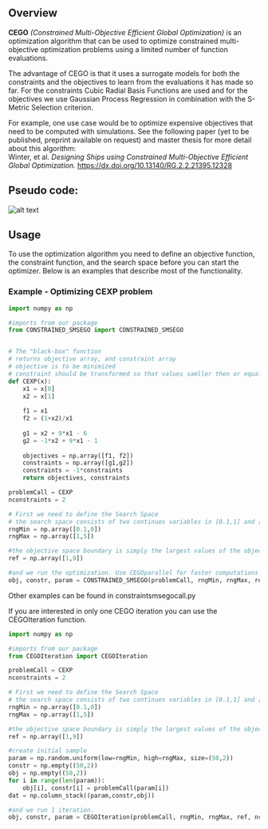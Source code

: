 ## Overview

**CEGO** *(Constrained Multi-Objective Efficient Global Optimization)* is an optimization algorithm that can be used to optimize constrained multi-objective optimization problems using a limited number of function evaluations. 

The advantage of CEGO is that it uses a surrogate models for both the constraints and the objectives to learn from the evaluations it has made so far. For the constraints Cubic Radial Basis Functions are used and for the objectives we use Gaussian Process Regression in combination with the S-Metric Selection criterion. 

For example, one use case would be to optimize expensive objectives that need to be computed with simulations. See the following paper (yet to be published, preprint available on request) and master thesis for more detail about this algorithm:  
Winter, et al. *Designing Ships using Constrained Multi-Objective Efficient Global Optimization.* https://dx.doi.org/10.13140/RG.2.2.21395.12328

## Pseudo code:

![alt text](https://github.com/RoydeZomer/CEGO/blob/master/pseudocode.PNG)

## Usage

To use the optimization algorithm you need to define an objective function, the constraint function, and the search space before you can start the optimizer. Below is an examples that describe most of the functionality.

### Example - Optimizing CEXP problem

```python
import numpy as np

#imports from our package
from CONSTRAINED_SMSEGO import CONSTRAINED_SMSEGO


# The "black-box" function
# returns objective array, and constraint array
# objective is to be minimized
# constraint should be transformed so that values samller then or equal to 0 are feasible
def CEXP(x):
    x1 = x[0]
    x2 = x[1]
    
    f1 = x1
    f2 = (1+x2)/x1
    
    g1 = x2 + 9*x1 - 6
    g2 = -1*x2 + 9*x1 - 1
    
    objectives = np.array([f1, f2])
    constraints = np.array([g1,g2])
    constraints = -1*constraints 
    return objectives, constraints

problemCall = CEXP
nconstraints = 2

# First we need to define the Search Space
# the search space consists of two continues variables in [0.1,1] and [0,5]
rngMin = np.array([0.1,0])
rngMax = np.array([1,5])

#the objective space boundary is simply the largest values of the objective function we are interested in.
ref = np.array([1,9])

#and we run the optimization. Use CEGOparallel for faster computations
obj, constr, param = CONSTRAINED_SMSEGO(problemCall, rngMin, rngMax, ref, nconstraints)

```

Other examples can be found in constraintsmsegocall.py


If you are interested in only one CEGO iteration you can use the CEGOIteration function.

```python
import numpy as np

#imports from our package
from CEGOIteration import CEGOIteration

problemCall = CEXP
nconstraints = 2

# First we need to define the Search Space
# the search space consists of two continues variables in [0.1,1] and [0,5]
rngMin = np.array([0.1,0])
rngMax = np.array([1,5])

#the objective space boundary is simply the largest values of the objective function we are interested in.
ref = np.array([1,9])

#create initial sample
param = np.random.uniform(low=rngMin, high=rngMax, size=(50,2))
constr = np.empty((50,2))
obj = np.empty((50,2))
for i in range(len(param)):
    obj[i], constr[i] = problemCall(param[i])
dat = np.column_stack((param,constr,obj))

#and we run 1 iteration.
obj, constr, param = CEGOIteration(problemCall, rngMin, rngMax, ref, nconstraints, data=dat)

```
